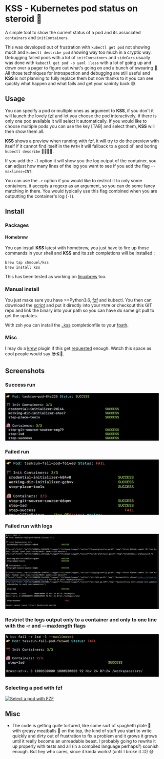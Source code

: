 # KSS - Kubernetes pod status on steroid 💉

A simple tool to show the current status of a pod and its associated `containers` and `initContainers`.

This was developed out of frustration with `kubectl get pod` not showing much and `kubectl describe pod` showing way too much in a cryptic way. Debugging failed pods with a lot of `initContainers` and `sideCars` usually was done with `kubectl get pod -o yaml |less` with a lot of going up and down over a pager to figure out what's going on and a bunch of swearing 🔞. All those techniques for introspection and debugging are still useful and **KSS** is not planning to fully replace them but now thanks to it you can see quickly what happen and what fails and get your saninty back 😅.

## Usage

You can specify a pod or multiple ones as argument to **KSS**, if you don't it will launch the lovely [fzf](https://github.com/junegunn/fzf) and let you choose the pod interactively, if there is only one pod available it will select it automatically. If you would like to choose multiple pods you can use the key [TAB]  and select them, **KSS** will then show them all.

**KSS** shows a preview when running with fzf, it will try to do the preview with itself if it cannot find itself in the `PATH` it will fallback to a good ol' and boring `kubectl describe` 👴🏼👵🏻.

If you add the `-l` option it will show you the log output of the container, you can adjust how many lines of the log you want to see if you add the flag `--maxlines=INT`.

You can use the `-r` option if you would like to restrict it to only some containers, it accepts a regexp as an argument, so you can do some fancy matching in there. You would typically use this flag combined when you are outputting the container's log (`-l`).

## Install

### Packages

#### Homebrew

You can install **KSS** latest with homebrew, you just have to fire up those
commands in your shell and **KSS** and its zsh completions will be installed :

```shell
brew tap chmouel/kss
brew install kss
```

This has been tested as working on [linuxbrew](https://docs.brew.sh/Homebrew-on-Linux) too.

### Manual install

You just make sure you have >=Python3.6, [fzf](https://github.com/junegunn/fzf) and kubectl. You then can download the [script](https://raw.githubusercontent.com/chmouel/kss/master/kss) and put it directly into your `PATH` or checkout this GIT repo and link the binary into your path so you can have do some git pull to get the updates.

With zsh you can install the [_kss](./_kss) completionfile  to your [fpath](https://unix.stackexchange.com/a/33898).

### Misc

I may do a [krew](https://github.com/kubernetes-sigs/krew) plugin if this get [requested](https://github.com/chmouel/kss/issues/1) enough. Watch this space as cool people would say 😎🏄🤙.

## Screenshots

### Success run

![Success run](.screenshots/success.png)

### Failed run

![Fail run](.screenshots/failure.png)

### Failed run with logs

![Fail run](.screenshots/logging.png)

### Restrict the logs output only to a container and only to one line with the -r and --maxlength flags

![Restrict to some pod](.screenshots/restrict.png)

### Selecting a pod with fzf

[![Select a pod with FZF](https://asciinema.org/a/xOCUspvH0z5R2y56jtN32Xk6G.png)](https://asciinema.org/a/xOCUspvH0z5R2y56jtN32Xk6G)


## Misc

* The code is getting quite tortured, like some sort of spaghetti plate 🍝 with greasy meatballs 🥩 on the top, the kind of stuff you start to write quickly and dirty out of frustration to fix a problem and it grows it grows until it really become an unreadable beast. I probably going to rewrite it up properly with tests and all (in a compiled language perhaps?) soonish enough. But hey who cares, since it kinda works! (until I broke it :D) 😅
